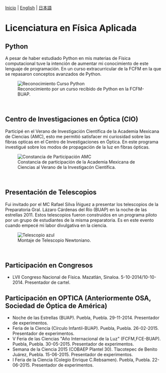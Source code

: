 [Inicio](indexesp.md) \| [English](bachelor.md) \| [日本語](bachelorjp.md)

# Licenciatura en Física Aplicada
<!--
<figure>
  <img
  src="https://imgur.com/PAEuSo0.jpg"
  alt="Título de Licenciatura">
  <figcaption>Título de Licenciatura.
  </figcaption>
</figure>
<br/>

-->
## Python

A pesar de haber estudiado Python en mis materias de Física computacional tuve la intención de aumentar mi conocimiento de este lenguaje de programación. En un curso extracurricular de la FCFM en la que se repasaron conceptos avanzados de Python.

<figure>
  <img
  src="https://imgur.com/ZVf3MCZ.jpg"
  alt="Reconocimiento Curso Python">
  <figcaption>Reconocimiento por un curso recibido de Python en la FCFM-BUAP.
  </figcaption>
</figure>
<br/>

## Centro de Investigaciones en Óptica (CIO)

 Participé en el Verano de Investigación Científica de la Academia Mexicana de Ciencias (AMC), esto me permitió satisfacer mi curiosidad sobre las fibras opticas en el Centro de Investigaciones en Óptica. En este programa investigué sobre los modos de propagación de la luz en fibras ópticas.

<figure>
  <img
  src="https://imgur.com/Jk8r82A.jpg"
  alt="Constancia de Participación AMC">
  <figcaption>Constancia de participación de la Academia Mexicana de Ciencias al Verano de la Investigacón Científica.
  </figcaption>
</figure>
<br/>

## Presentación de Telescopios

Fui invitado por el MC Rafael Silva Íñiguez a presentar los telescopios de la Preparatoria Gral. Lázaro Cárdenas del Río (BUAP) en la noche de las estrellas 2011. Estos telescopios fueron construidos en un programa piloto por un grupo de estudiantes de la misma preparatoria. Es en este evento cuando empecé mi labor divulgativa en la ciencia.

<figure>
  <img
  src="https://imgur.com/QHr1vyO.jpg"
  alt="Telescopio azul">
  <figcaption>Montaje de Telescopio Newtoniano.
  </figcaption>
</figure>
<br/>

## Participación en Congresos

- LVII Congreso Nacional de Física. Mazatlán, Sinaloa. 5-10-2014/10-10-2014. Presentador de cartel.

## Participación en OPTICA (Anteriormente OSA, Sociedad de Óptica de América)

- Noche de las Estrellas (BUAP). Puebla, Puebla. 29-11-2014. Presentador de experimentos.
- Feria de la Ciencia (Círculo Infantil-BUAP). Puebla, Puebla. 26-02-2015. Presentador de experimentos.
- V Feria de las Ciencias "Año Internacional de la Luz" (FCFM,FCE-BUAP). Puebla, Puebla. 30-05-2015. Presentador de experimentos.
- Semana de la Ciencia 2015 (COBAEP Plantel 30). Tlacotepec de Benito Juárez, Puebla. 15-06-2015. Presentador de experimentos.
- I Feria de la Ciencia (Colegio Enrique C.Rebsamen). Puebla, Puebla. 22-06-2015. Presentador de experimentos.
